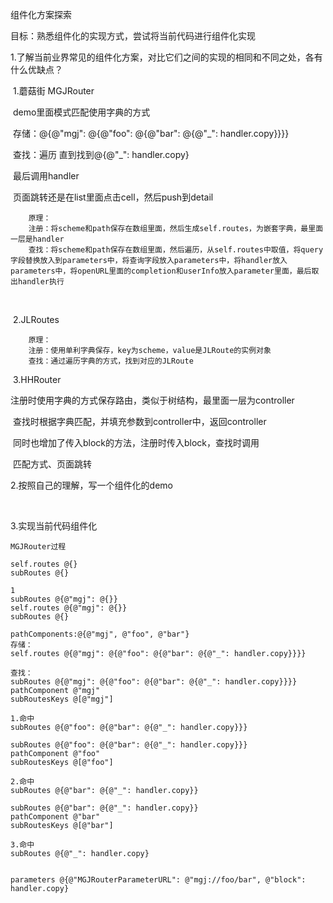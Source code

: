 组件化方案探索

目标：熟悉组件化的实现方式，尝试将当前代码进行组件化实现



1.了解当前业界常见的组件化方案，对比它们之间的实现的相同和不同之处，各有什么优缺点？

​	1.蘑菇街 MGJRouter

​		demo里面模式匹配使用字典的方式

​		存储：@{@"mgj": @{@"foo": @{@"bar": @{@"_": handler.copy}}}}

​		查找：遍历 直到找到@{@"_": handler.copy}

​		最后调用handler

​		页面跳转还是在list里面点击cell，然后push到detail

		原理：
		注册：将scheme和path保存在数组里面，然后生成self.routes，为嵌套字典，最里面一层是handler
		查找：将scheme和path保存在数组里面，然后遍历，从self.routes中取值，将query字段替换放入到parameters中，将查询字段放入parameters中，将handler放入parameters中，将openURL里面的completion和userInfo放入parameter里面，最后取出handler执行  

​          

​	2.JLRoutes

```
	原理：
	注册：使用单利字典保存，key为scheme，value是JLRoute的实例对象
	查找：通过遍历字典的方式，找到对应的JLRoute
```



​	3.HHRouter

​		注册时使用字典的方式保存路由，类似于树结构，最里面一层为controller

​		查找时根据字典匹配，并填充参数到controller中，返回controller

​		同时也增加了传入block的方法，注册时传入block，查找时调用



​	匹配方式、页面跳转

2.按照自己的理解，写一个组件化的demo

​	

3.实现当前代码组件化

```
MGJRouter过程

self.routes @{}
subRoutes @{}

1
subRoutes @{@"mgj": @{}}
self.routes @{@"mgj": @{}}
subRoutes @{}

pathComponents:@{@"mgj", @"foo", @"bar"}
存储：
self.routes @{@"mgj": @{@"foo": @{@"bar": @{@"_": handler.copy}}}}

查找：
subRoutes @{@"mgj": @{@"foo": @{@"bar": @{@"_": handler.copy}}}}
pathComponent @"mgj"
subRoutesKeys @[@"mgj"]

1.命中
subRoutes @{@"foo": @{@"bar": @{@"_": handler.copy}}}

subRoutes @{@"foo": @{@"bar": @{@"_": handler.copy}}}
pathComponent @"foo"
subRoutesKeys @[@"foo"]

2.命中
subRoutes @{@"bar": @{@"_": handler.copy}}

subRoutes @{@"bar": @{@"_": handler.copy}}
pathComponent @"bar"
subRoutesKeys @[@"bar"]

3.命中
subRoutes @{@"_": handler.copy}


parameters @{@"MGJRouterParameterURL": @"mgj://foo/bar", @"block": handler.copy}
```

